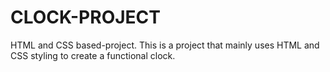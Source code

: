 # CLOCK-PROJECT
HTML and CSS based-project.
This is a project that mainly uses HTML and CSS styling to create a functional clock.

